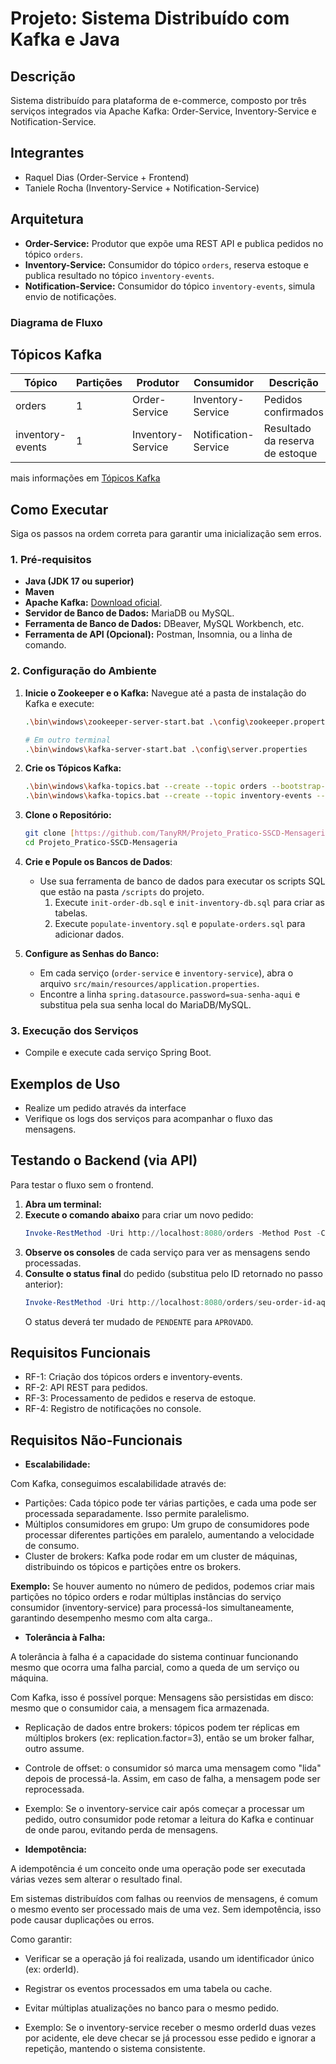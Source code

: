 # Projeto: Sistema Distribuído com Kafka e Java

## Descrição

Sistema distribuído para plataforma de e-commerce, composto por três serviços integrados via Apache Kafka:
Order-Service, Inventory-Service e Notification-Service.

## Integrantes

- Raquel Dias (Order-Service + Frontend)
- Taniele Rocha (Inventory-Service + Notification-Service)

## Arquitetura

- **Order-Service:** Produtor que expõe uma REST API e publica pedidos no tópico `orders`.
- **Inventory-Service:** Consumidor do tópico `orders`, reserva estoque e publica resultado no
  tópico `inventory-events`.
- **Notification-Service:** Consumidor do tópico `inventory-events`, simula envio de notificações.

### Diagrama de Fluxo

<!-- (se possível) Adicionar diagrama ilustrando o fluxo entre os serviços e os tópicos Kafka -->

## Tópicos Kafka

| Tópico           | Partições | Produtor          | Consumidor           | Descrição                       |
|------------------|-----------|-------------------|----------------------|---------------------------------|
| orders           | 1         | Order-Service     | Inventory-Service    | Pedidos confirmados             |
| inventory-events | 1         | Inventory-Service | Notification-Service | Resultado da reserva de estoque |

mais informações em [Tópicos Kafka](./kafka-topics.md)

## Como Executar

Siga os passos na ordem correta para garantir uma inicialização sem erros.

### 1. Pré-requisitos

- **Java (JDK 17 ou superior)**
- **Maven**
- **Apache Kafka:** [Download oficial](https://kafka.apache.org/downloads).
- **Servidor de Banco de Dados:** MariaDB ou MySQL.
- **Ferramenta de Banco de Dados:** DBeaver, MySQL Workbench, etc.
- **Ferramenta de API (Opcional):** Postman, Insomnia, ou a linha de comando.

### 2. Configuração do Ambiente

1. **Inicie o Zookeeper e o Kafka:** Navegue até a pasta de instalação do Kafka e execute:
   ```bash
   .\bin\windows\zookeeper-server-start.bat .\config\zookeeper.properties
   
   # Em outro terminal
   .\bin\windows\kafka-server-start.bat .\config\server.properties
   ```

2. **Crie os Tópicos Kafka:**
   ```bash
   .\bin\windows\kafka-topics.bat --create --topic orders --bootstrap-server localhost:9092 --partitions 1 --replication-factor 1
   .\bin\windows\kafka-topics.bat --create --topic inventory-events --bootstrap-server localhost:9092 --partitions 1 --replication-factor 1
   ```

3. **Clone o Repositório:**
   ```bash
   git clone [https://github.com/TanyRM/Projeto_Pratico-SSCD-Mensageria.git](https://github.com/TanyRM/Projeto_Pratico-SSCD-Mensageria.git)
   cd Projeto_Pratico-SSCD-Mensageria
   ```

4. **Crie e Popule os Bancos de Dados**:
    - Use sua ferramenta de banco de dados para executar os scripts SQL que estão na pasta `/scripts` do projeto.
        1. Execute `init-order-db.sql` e `init-inventory-db.sql` para criar as tabelas.
        2. Execute `populate-inventory.sql` e `populate-orders.sql` para adicionar dados.

5. **Configure as Senhas do Banco:**
    - Em cada serviço (`order-service` e `inventory-service`), abra o
      arquivo `src/main/resources/application.properties`.
    - Encontre a linha `spring.datasource.password=sua-senha-aqui` e substitua pela sua senha local do MariaDB/MySQL.

### 3. Execução dos Serviços

- Compile e execute cada serviço Spring Boot.

## Exemplos de Uso

- Realize um pedido através da interface
- Verifique os logs dos serviços para acompanhar o fluxo das mensagens.

## Testando o Backend (via API)

Para testar o fluxo sem o frontend.

1. **Abra um terminal:**
2. **Execute o comando abaixo** para criar um novo pedido:
   ```powershell
   Invoke-RestMethod -Uri http://localhost:8080/orders -Method Post -ContentType 'application/json' -Body '{"customer":{"nome":"Cliente Teste API","email":"teste.api@email.com","telefone":"123456789"},"items":[{"produtoId":"prod-001","quantidade":1,"precoUnidade":5500.00}]}'
   ```
3. **Observe os consoles** de cada serviço para ver as mensagens sendo processadas.
4. **Consulte o status final** do pedido (substitua pelo ID retornado no passo anterior):
   ```powershell
   Invoke-RestMethod -Uri http://localhost:8080/orders/seu-order-id-aqui
   ```
   O status deverá ter mudado de `PENDENTE` para `APROVADO`.

## Requisitos Funcionais

- RF-1: Criação dos tópicos orders e inventory-events.
- RF-2: API REST para pedidos.
- RF-3: Processamento de pedidos e reserva de estoque.
- RF-4: Registro de notificações no console.

## Requisitos Não-Funcionais

- **Escalabilidade:** 

Com Kafka, conseguimos escalabilidade através de:
- Partições: Cada tópico pode ter várias partições, e cada uma pode ser processada separadamente. Isso permite paralelismo.
- Múltiplos consumidores em grupo: Um grupo de consumidores pode processar diferentes partições em paralelo, aumentando a velocidade de consumo.
- Cluster de brokers: Kafka pode rodar em um cluster de máquinas, distribuindo os tópicos e partições entre os brokers.

**Exemplo:**
Se houver aumento no número de pedidos, podemos criar mais partições no tópico orders e rodar múltiplas instâncias do serviço consumidor (inventory-service) para processá-los simultaneamente, garantindo desempenho mesmo com alta carga..

- **Tolerância à Falha:** 

A tolerância à falha é a capacidade do sistema continuar funcionando mesmo que ocorra uma falha parcial, como a queda de um serviço ou máquina.

Com Kafka, isso é possível porque:
Mensagens são persistidas em disco: mesmo que o consumidor caia, a mensagem fica armazenada.

- Replicação de dados entre brokers: tópicos podem ter réplicas em múltiplos brokers (ex: replication.factor=3), então se um broker falhar, outro assume.

- Controle de offset: o consumidor só marca uma mensagem como "lida" depois de processá-la. Assim, em caso de falha, a mensagem pode ser reprocessada.


- Exemplo:
Se o inventory-service cair após começar a processar um pedido, outro consumidor pode retomar a leitura do Kafka e continuar de onde parou, evitando perda de mensagens.


- **Idempotência:** 

A idempotência é um conceito onde uma operação pode ser executada várias vezes sem alterar o resultado final.

Em sistemas distribuídos com falhas ou reenvios de mensagens, é comum o mesmo evento ser processado mais de uma vez. Sem idempotência, isso pode causar duplicações ou erros.

Como garantir:
- Verificar se a operação já foi realizada, usando um identificador único (ex: orderId).

- Registrar os eventos processados em uma tabela ou cache.

- Evitar múltiplas atualizações no banco para o mesmo pedido.


- Exemplo:
  Se o inventory-service receber o mesmo orderId duas vezes por acidente, ele deve checar se já processou esse pedido e ignorar a repetição, mantendo o sistema consistente.
